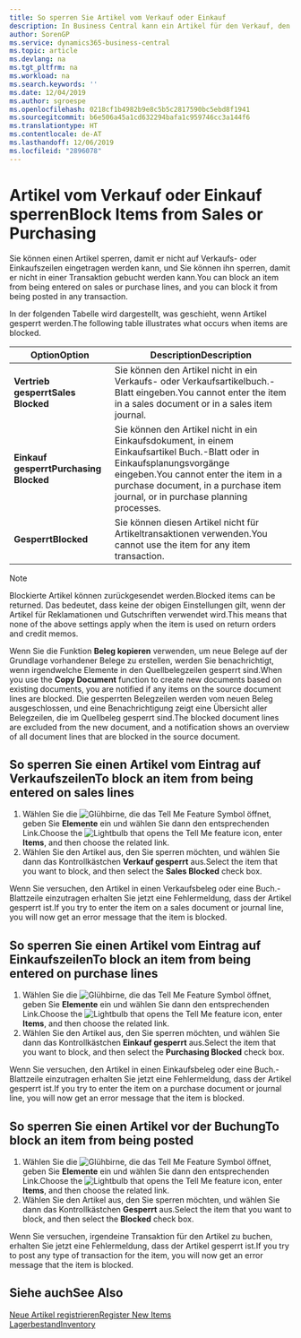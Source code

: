```yaml
---
title: So sperren Sie Artikel vom Verkauf oder Einkauf
description: In Business Central kann ein Artikel für den Verkauf, den Einkauf oder alle Zwecke gesperrt werden.
author: SorenGP
ms.service: dynamics365-business-central
ms.topic: article
ms.devlang: na
ms.tgt_pltfrm: na
ms.workload: na
ms.search.keywords: ''
ms.date: 12/04/2019
ms.author: sgroespe
ms.openlocfilehash: 0218cf1b4982b9e8c5b5c2817590bc5ebd8f1941
ms.sourcegitcommit: b6e506a45a1cd632294bafa1c959746cc3a144f6
ms.translationtype: HT
ms.contentlocale: de-AT
ms.lasthandoff: 12/06/2019
ms.locfileid: "2896078"
---
```

# <a name="block-items-from-sales-or-purchasing"></a><span data-ttu-id="33e2a-103">Artikel vom Verkauf oder Einkauf sperren</span><span class="sxs-lookup"><span data-stu-id="33e2a-103">Block Items from Sales or Purchasing</span></span>
<span data-ttu-id="33e2a-104">Sie können einen Artikel sperren, damit er nicht auf Verkaufs- oder Einkaufszeilen eingetragen werden kann, und Sie können ihn sperren, damit er nicht in einer Transaktion gebucht werden kann.</span><span class="sxs-lookup"><span data-stu-id="33e2a-104">You can block an item from being entered on sales or purchase lines, and you can block it from being posted in any transaction.</span></span>  

<span data-ttu-id="33e2a-105">In der folgenden Tabelle wird dargestellt, was geschieht, wenn Artikel gesperrt werden.</span><span class="sxs-lookup"><span data-stu-id="33e2a-105">The following table illustrates what occurs when items are blocked.</span></span>  

|<span data-ttu-id="33e2a-106">Option</span><span class="sxs-lookup"><span data-stu-id="33e2a-106">Option</span></span>|<span data-ttu-id="33e2a-107">Description</span><span class="sxs-lookup"><span data-stu-id="33e2a-107">Description</span></span>|  
|--------------------|------------|  
|<span data-ttu-id="33e2a-108">**Vertrieb gesperrt**</span><span class="sxs-lookup"><span data-stu-id="33e2a-108">**Sales Blocked**</span></span>|<span data-ttu-id="33e2a-109">Sie können den Artikel nicht in ein Verkaufs- oder Verkaufsartikelbuch.-Blatt eingeben.</span><span class="sxs-lookup"><span data-stu-id="33e2a-109">You cannot enter the item in a sales document or in a sales item journal.</span></span>|  
|<span data-ttu-id="33e2a-110">**Einkauf gesperrt**</span><span class="sxs-lookup"><span data-stu-id="33e2a-110">**Purchasing Blocked**</span></span>|<span data-ttu-id="33e2a-111">Sie können den Artikel nicht in ein Einkaufsdokument, in einem Einkaufsartikel Buch.-Blatt oder in Einkaufsplanungsvorgänge eingeben.</span><span class="sxs-lookup"><span data-stu-id="33e2a-111">You cannot enter the item in a purchase document, in a purchase item journal, or in purchase planning processes.</span></span>|  
|<span data-ttu-id="33e2a-112">**Gesperrt**</span><span class="sxs-lookup"><span data-stu-id="33e2a-112">**Blocked**</span></span>|<span data-ttu-id="33e2a-113">Sie können diesen Artikel nicht für Artikeltransaktionen verwenden.</span><span class="sxs-lookup"><span data-stu-id="33e2a-113">You cannot use the item for any item transaction.</span></span>|  

> [!NOTE]
> <span data-ttu-id="33e2a-114">Blockierte Artikel können zurückgesendet werden.</span><span class="sxs-lookup"><span data-stu-id="33e2a-114">Blocked items can be returned.</span></span> <span data-ttu-id="33e2a-115">Das bedeutet, dass keine der obigen Einstellungen gilt, wenn der Artikel für Reklamationen und Gutschriften verwendet wird.</span><span class="sxs-lookup"><span data-stu-id="33e2a-115">This means that none of the above settings apply when the item is used on return orders and credit memos.</span></span>

<span data-ttu-id="33e2a-116">Wenn Sie die Funktion **Beleg kopieren** verwenden, um neue Belege auf der Grundlage vorhandener Belege zu erstellen, werden Sie benachrichtigt, wenn irgendwelche Elemente in den Quellbelegzeilen gesperrt sind.</span><span class="sxs-lookup"><span data-stu-id="33e2a-116">When you use the **Copy Document** function to create new documents based on existing documents, you are notified if any items on the source document lines are blocked.</span></span> <span data-ttu-id="33e2a-117">Die gesperrten Belegzeilen werden vom neuen Beleg ausgeschlossen, und eine Benachrichtigung zeigt eine Übersicht aller Belegzeilen, die im Quellbeleg gesperrt sind.</span><span class="sxs-lookup"><span data-stu-id="33e2a-117">The blocked document lines are excluded from the new document, and a notification shows an overview of all document lines that are blocked in the source document.</span></span>

## <a name="to-block-an-item-from-being-entered-on-sales-lines"></a><span data-ttu-id="33e2a-118">So sperren Sie einen Artikel vom Eintrag auf Verkaufszeilen</span><span class="sxs-lookup"><span data-stu-id="33e2a-118">To block an item from being entered on sales lines</span></span>  

1.  <span data-ttu-id="33e2a-119">Wählen Sie die ![Glühbirne, die das Tell Me Feature](media/ui-search/search_small.png "Tell Me-Funktion") Symbol öffnet, geben Sie **Elemente** ein und wählen Sie dann den entsprechenden Link.</span><span class="sxs-lookup"><span data-stu-id="33e2a-119">Choose the ![Lightbulb that opens the Tell Me feature](media/ui-search/search_small.png "Tell me what you want to do") icon, enter **Items**, and then choose the related link.</span></span>  
2.  <span data-ttu-id="33e2a-120">Wählen Sie den Artikel aus, den Sie sperren möchten, und wählen Sie dann das Kontrollkästchen **Verkauf gesperrt** aus.</span><span class="sxs-lookup"><span data-stu-id="33e2a-120">Select the item that you want to block, and then select the **Sales Blocked** check box.</span></span>  

<span data-ttu-id="33e2a-121">Wenn Sie versuchen, den Artikel in einen Verkaufsbeleg oder eine Buch.-Blattzeile einzutragen erhalten Sie jetzt eine Fehlermeldung, dass der Artikel gesperrt ist.</span><span class="sxs-lookup"><span data-stu-id="33e2a-121">If you try to enter the item on a sales document or journal line, you will now get an error message that the item is blocked.</span></span>

## <a name="to-block-an-item-from-being-entered-on-purchase-lines"></a><span data-ttu-id="33e2a-122">So sperren Sie einen Artikel vom Eintrag auf Einkaufszeilen</span><span class="sxs-lookup"><span data-stu-id="33e2a-122">To block an item from being entered on purchase lines</span></span>  

1.  <span data-ttu-id="33e2a-123">Wählen Sie die ![Glühbirne, die das Tell Me Feature](media/ui-search/search_small.png "Tell Me-Funktion") Symbol öffnet, geben Sie **Elemente** ein und wählen Sie dann den entsprechenden Link.</span><span class="sxs-lookup"><span data-stu-id="33e2a-123">Choose the ![Lightbulb that opens the Tell Me feature](media/ui-search/search_small.png "Tell me what you want to do") icon, enter **Items**, and then choose the related link.</span></span>  
2.  <span data-ttu-id="33e2a-124">Wählen Sie den Artikel aus, den Sie sperren möchten, und wählen Sie dann das Kontrollkästchen **Einkauf gesperrt** aus.</span><span class="sxs-lookup"><span data-stu-id="33e2a-124">Select the item that you want to block, and then select the **Purchasing Blocked** check box.</span></span>  

<span data-ttu-id="33e2a-125">Wenn Sie versuchen, den Artikel in einen Einkaufsbeleg oder eine Buch.-Blattzeile einzutragen erhalten Sie jetzt eine Fehlermeldung, dass der Artikel gesperrt ist.</span><span class="sxs-lookup"><span data-stu-id="33e2a-125">If you try to enter the item on a purchase document or journal line, you will now get an error message that the item is blocked.</span></span>

## <a name="to-block-an-item-from-being-posted"></a><span data-ttu-id="33e2a-126">So sperren Sie einen Artikel vor der Buchung</span><span class="sxs-lookup"><span data-stu-id="33e2a-126">To block an item from being posted</span></span>
1. <span data-ttu-id="33e2a-127">Wählen Sie die ![Glühbirne, die das Tell Me Feature](media/ui-search/search_small.png "Tell Me-Funktion") Symbol öffnet, geben Sie **Elemente** ein und wählen Sie dann den entsprechenden Link.</span><span class="sxs-lookup"><span data-stu-id="33e2a-127">Choose the ![Lightbulb that opens the Tell Me feature](media/ui-search/search_small.png "Tell me what you want to do") icon, enter **Items**, and then choose the related link.</span></span>
2. <span data-ttu-id="33e2a-128">Wählen Sie den Artikel aus, den Sie sperren möchten, und wählen Sie dann das Kontrollkästchen **Gesperrt** aus.</span><span class="sxs-lookup"><span data-stu-id="33e2a-128">Select the item that you want to block, and then select the **Blocked** check box.</span></span>

<span data-ttu-id="33e2a-129">Wenn Sie versuchen, irgendeine Transaktion für den Artikel zu buchen, erhalten Sie jetzt eine Fehlermeldung, dass der Artikel gesperrt ist.</span><span class="sxs-lookup"><span data-stu-id="33e2a-129">If you try to post any type of transaction for the item, you will now get an error message that the item is blocked.</span></span>

## <a name="see-also"></a><span data-ttu-id="33e2a-130">Siehe auch</span><span class="sxs-lookup"><span data-stu-id="33e2a-130">See Also</span></span>  
[<span data-ttu-id="33e2a-131">Neue Artikel registrieren</span><span class="sxs-lookup"><span data-stu-id="33e2a-131">Register New Items</span></span>](inventory-how-register-new-items.md)  
[<span data-ttu-id="33e2a-132">Lagerbestand</span><span class="sxs-lookup"><span data-stu-id="33e2a-132">Inventory</span></span>](inventory-manage-inventory.md)  
